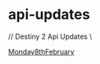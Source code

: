 # api-updates

// Destiny 2 Api Updates \\

[Monday8thFebruary](https://github.com/spoofbtw/api-updates/blob/d695f334dd5a909d2ca0085139c76b5b388b24db/Monday%208th%20February%202021.md)

